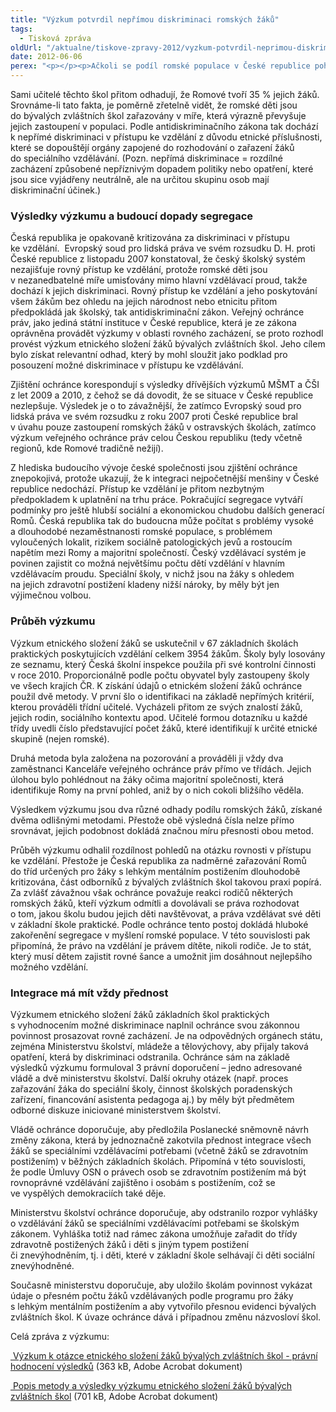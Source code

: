 ```yaml
---
title: "Výzkum potvrdil nepřímou diskriminaci romských žáků"
tags:
  - Tisková zpráva
oldUrl: "/aktualne/tiskove-zpravy-2012/vyzkum-potvrdil-neprimou-diskriminaci-romskych-zaku"
date: 2012-06-06
perex: "<p></p><p>Ačkoli se podíl romské populace v České republice pohybuje v rozmezí 1,4 – 2,8 % obyvatel, romské děti tvoří 32 % žáků základních škol praktických. Vyplývá to z výzkumu, který veřejný ochránce provedl v 67 náhodně vybraných základních školách praktických v rámci všech regionů České republiky. </p>"
---
```


<!-- imported from the old website -->

<p>Sami učitelé těchto škol přitom odhadují, že Romové tvoří 35 % jejich žáků. Srovnáme-li tato fakta, je poměrně zřetelně vidět, že romské děti jsou do bývalých zvláštních škol zařazovány v míře, která výrazně převyšuje jejich zastoupení v populaci. Podle antidiskriminačního zákona tak dochází k nepřímé diskriminaci v přístupu ke vzdělání z důvodu etnické příslušnosti, které se dopouštějí orgány zapojené do rozhodování o zařazení žáků do speciálního vzdělávání. (Pozn. nepřímá diskriminace = rozdílné zacházení způsobené nepříznivým dopadem politiky nebo opatření, které jsou sice vyjádřeny neutrálně, ale na určitou skupinu osob mají diskriminační účinek.)</p><h3>Výsledky výzkumu a budoucí dopady segregace</h3><p>Česká republika je opakovaně kritizována za diskriminaci v přístupu ke vzdělání.  Evropský soud pro lidská práva ve svém rozsudku D. H. proti České republice z listopadu 2007 konstatoval, že český školský systém nezajišťuje rovný přístup ke vzdělání, protože romské děti jsou v nezanedbatelné míře umisťovány mimo hlavní vzdělávací proud, takže dochází k jejich diskriminaci. Rovný přístup ke vzdělání a jeho poskytování všem žákům bez ohledu na jejich národnost nebo etnicitu přitom předpokládá jak školský, tak antidiskriminační zákon. Veřejný ochránce práv, jako jediná státní instituce v České republice, která je ze zákona oprávněna provádět výzkumy v oblasti rovného zacházení, se proto rozhodl provést výzkum etnického složení žáků bývalých zvláštních škol. Jeho cílem bylo získat relevantní odhad, který by mohl sloužit jako podklad pro posouzení možné diskriminace v přístupu ke vzdělávání. </p><p>Zjištění ochránce korespondují s výsledky dřívějších výzkumů MŠMT a ČŠI z let 2009 a 2010, z čehož se dá dovodit, že se situace v České republice nezlepšuje. Výsledek je o to závažnější, že zatímco Evropský soud pro lidská práva ve svém rozsudku z roku 2007 proti České republice bral v úvahu pouze zastoupení romských žáků v ostravských školách, zatímco výzkum veřejného ochránce práv celou Českou republiku (tedy včetně regionů, kde Romové tradičně nežijí). </p><p>Z hlediska budoucího vývoje české společnosti jsou zjištění ochránce znepokojivá, protože ukazují, že k integraci nejpočetnější menšiny v České republice nedochází. Přístup ke vzdělání je přitom nezbytným předpokladem k uplatnění na trhu práce. Pokračující segregace vytváří podmínky pro ještě hlubší sociální a ekonomickou chudobu dalších generací Romů. Česká republika tak do budoucna může počítat s problémy vysoké a dlouhodobé nezaměstnanosti romské populace, s problémem vyloučených lokalit, rizikem sociálně patologických jevů a rostoucím napětím mezi Romy a majoritní společností. Český vzdělávací systém je povinen zajistit co možná největšímu počtu dětí vzdělání v hlavním vzdělávacím proudu. Speciální školy, v nichž jsou na žáky s ohledem na jejich zdravotní postižení kladeny nižší nároky, by měly být jen výjimečnou volbou.</p><h3>Průběh výzkumu</h3><p>Výzkum etnického složení žáků se uskutečnil v 67 základních školách praktických poskytujících vzdělání celkem 3954 žákům. Školy byly losovány ze seznamu, který Česká školní inspekce použila při své kontrolní činnosti v roce 2010. Proporcionálně podle počtu obyvatel byly zastoupeny školy ve všech krajích ČR. K získání údajů o etnickém složení žáků ochránce použil dvě metody. V první šlo o identifikaci na základě nepřímých kritérií, kterou prováděli třídní učitelé. Vycházeli přitom ze svých znalostí žáků, jejich rodin, sociálního kontextu apod. Učitelé formou dotazníku u každé třídy uvedli číslo představující počet žáků, které identifikují k určité etnické skupině (nejen romské).</p><p>Druhá metoda byla založena na pozorování a prováděli ji vždy dva zaměstnanci Kanceláře veřejného ochránce práv přímo ve třídách. Jejich úlohou bylo pohlédnout na žáky očima majoritní společnosti, která identifikuje Romy na první pohled, aniž by o nich cokoli bližšího věděla. </p><p>Výsledkem výzkumu jsou dva různé odhady podílu romských žáků, získané dvěma odlišnými metodami. Přestože obě výsledná čísla nelze přímo srovnávat, jejich podobnost dokládá značnou míru přesnosti obou metod.</p><p>Průběh výzkumu odhalil rozdílnost pohledů na otázku rovnosti v přístupu ke vzdělání. Přestože je Česká republika za nadměrné zařazování Romů do tříd určených pro žáky s lehkým mentálním postižením dlouhodobě kritizována, část odborníků z bývalých zvláštních škol takovou praxi popírá. Za zvlášť závažnou však ochránce považuje reakci rodičů některých romských žáků, kteří výzkum odmítli a dovolávali se práva rozhodovat o tom, jakou školu budou jejich děti navštěvovat, a práva vzdělávat své děti v základní škole praktické. Podle ochránce tento postoj dokládá hluboké zakořenění segregace v myšlení romské populace. V této souvislosti pak připomíná, že právo na vzdělání je právem dítěte, nikoli rodiče. Je to stát, který musí dětem zajistit rovné šance a umožnit jim dosáhnout nejlepšího možného vzdělání.</p><h3>Integrace má mít vždy přednost</h3><p>Výzkumem etnického složení žáků základních škol praktických s vyhodnocením možné diskriminace naplnil ochránce svou zákonnou povinnost prosazovat rovné zacházení. Je na odpovědných orgánech státu, zejména Ministerstvu školství, mládeže a tělovýchovy, aby přijaly taková opatření, která by diskriminaci odstranila. Ochránce sám na základě výsledků výzkumu formuloval 3 právní doporučení – jedno adresované vládě a dvě ministerstvu školství. Další okruhy otázek (např. proces zařazování žáka do speciální školy, činnost školských poradenských zařízení, financování asistenta pedagoga aj.) by měly být předmětem odborné diskuze iniciované ministerstvem školství.</p><p>Vládě ochránce doporučuje, aby předložila Poslanecké sněmovně návrh změny zákona, která by jednoznačně zakotvila přednost integrace všech žáků se speciálními vzdělávacími potřebami (včetně žáků se zdravotním postižením) v běžných základních školách. Připomíná v této souvislosti, že podle Úmluvy OSN o právech osob se zdravotním postižením má být rovnoprávné vzdělávání zajištěno i osobám s postižením, což se ve vyspělých demokraciích také děje.</p><p>Ministerstvu školství ochránce doporučuje, aby odstranilo rozpor vyhlášky o vzdělávání žáků se speciálními vzdělávacími potřebami se školským zákonem. Vyhláška totiž nad rámec zákona umožňuje zařadit do třídy zdravotně postižených žáků i děti s jiným typem postižení či znevýhodněním, tj. i děti, které v základní škole selhávají či děti sociální znevýhodněné. </p><p>Současně ministerstvu doporučuje, aby uložilo školám povinnost vykázat údaje o přesném počtu žáků vzdělávaných podle programu pro žáky s lehkým mentálním postižením a aby vytvořilo přesnou evidenci bývalých zvláštních škol. K úvaze ochránce dává i případnou změnu názvosloví škol.</p><p>Celá zpráva z výzkumu:</p><p><a title="Otevření do nového okna" href="/uploads-import/DISKRIMINACE/Vyzkum/Vyzkum_skoly-zprava.pdf" target="_blank"><img alt="" src="https://www.ochrance.cz/typo3/ext/od_linkdesc/icons/pdf.gif" class="od_linkdesc_icon" /> Výzkum k otázce etnického složení žáků bývalých zvláštních škol - právní hodnocení výsledků</a> (363 kB, Adobe Acrobat dokument)</p><p><a title="Otevření do nového okna" href="/uploads-import/DISKRIMINACE/Vyzkum/Vyzkum_skoly-metoda.pdf" target="_blank"><img alt="" src="https://www.ochrance.cz/typo3/ext/od_linkdesc/icons/pdf.gif" class="od_linkdesc_icon" /> Popis metody a výsledky výzkumu etnického složení žáků bývalých zvláštních škol</a> (701 kB, Adobe Acrobat dokument)</p>
